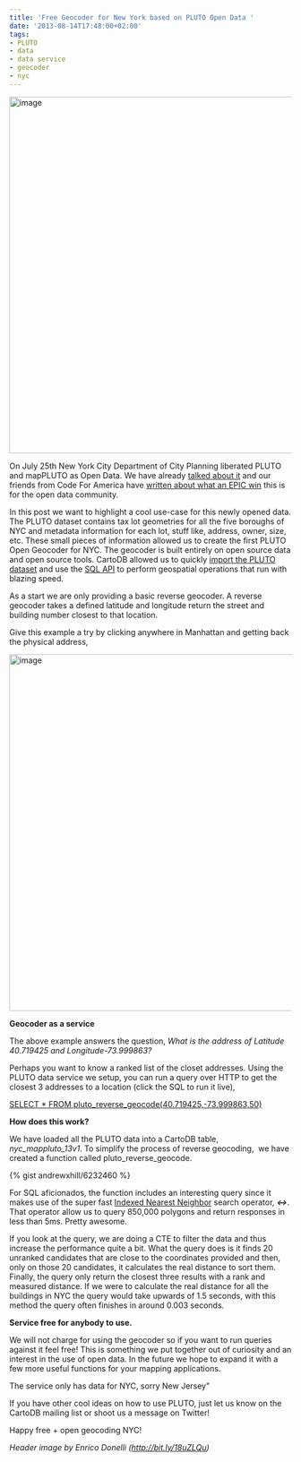 ```yaml
---
title: 'Free Geocoder for New York based on PLUTO Open Data '
date: '2013-08-14T17:48:00+02:00'
tags:
- PLUTO
- data
- data service
- geocoder
- nyc
---
```


<img alt="image" src="http://cartodb.s3.amazonaws.com/tumblr/posts/flatiron-1.jpg" width="637px"/>

On July 25th New York City Department of City Planning liberated PLUTO and mapPLUTO as Open Data. We have already <a href="http://blog.cartodb.com/post/57786792357/pluto-is-back">talked about it</a> and our friends from Code For America have <a href="http://codeforamerica.org/2013/07/25/epic-win-for-nycs-open-data-community-pluto-is-free/">written about what an EPIC win</a> this is for the open data community.

In this post we want to highlight a cool use-case for this newly opened data. The PLUTO dataset contains tax lot geometries for all the five boroughs of NYC and metadata information for each lot, stuff like, address, owner, size, etc. These small pieces of information allowed us to create the first PLUTO Open Geocoder for NYC. The geocoder is built entirely on open source data and open source tools. CartoDB allowed us to quickly <a href="https://github.com/CartoDB/cartodb-pluto">import the PLUTO dataset</a> and use the <a href="http://developers.cartodb.com/documentation/sql-api.html">SQL API</a> to perform geospatial operations that run with blazing speed.

As a start we are only providing a basic reverse geocoder. A reverse geocoder takes a defined latitude and longitude return the street and building number closest to that location. 

Give this example a try by clicking anywhere in Manhattan and getting back the physical address,

<a href="http://dl.dropboxusercontent.com/u/580074/reverse_geocoder/leaflet_pluto_reverse_geocoder.html"><img alt="image" src="http://i.imgur.com/W6jWnjC.png" width="637"/></a>

**Geocoder as a service**

The above example answers the question, _What is the address of Latitude 40.719425 and Longitude-73.999863?_

Perhaps you want to know a ranked list of the closet addresses. Using the PLUTO data service we setup, you can run a query over HTTP to get the closest 3 addresses to a location (click the SQL to run it live),

<a href="http://pluto.cartodb.com/api/v2/sql?q=SELECT%20*%20FROM%20pluto_reverse_geocode(40.719425,-73.999863,50)">SELECT * FROM pluto_reverse_geocode(40.719425,-73.999863,50)</a>

**How does this work?**

We have loaded all the PLUTO data into a CartoDB table, _nyc_mappluto_13v1_. To simplify the process of reverse geocoding,  we have created a function called pluto_reverse_geocode.

{% gist andrewxhill/6232460 %}

For SQL aficionados, the function includes an interesting query since it makes use of the super fast <a href="http://blog.opengeo.org/2011/09/28/indexed-nearest-neighbour-search-in-postgis/">Indexed Nearest </a><a href="http://blog.opengeo.org/2011/09/28/indexed-nearest-neighbour-search-in-postgis/">Neighbor</a> search operator, **_&lt;-&gt;_**. That operator allow us to query 850,000 polygons and return responses in less than 5ms. Pretty awesome.

If you look at the query, we are doing a CTE to filter the data and thus increase the performance quite a bit. What the query does is it finds 20 unranked candidates that are close to the coordinates provided and then, only on those 20 candidates, it calculates the real distance to sort them. Finally, the query only return the closest three results with a rank and measured distance. If we were to calculate the real distance for all the buildings in NYC the query would take upwards of 1.5 seconds, with this method the query often finishes in around 0.003 seconds.

**Service free for anybody to use.** 

We will not charge for using the geocoder so if you want to run queries against it feel free! This is something we put together out of curiosity and an interest in the use of open data. In the future we hope to expand it with a few more useful functions for your mapping applications.

The service only has data for NYC, sorry New Jersey"

If you have other cool ideas on how to use PLUTO, just let us know on the CartoDB mailing list or shoot us a message on Twitter!

Happy free + open geocoding NYC!

_Header image by Enrico Donelli (<a href="http://bit.ly/18uZLQu">http://bit.ly/18uZLQu</a>)_
